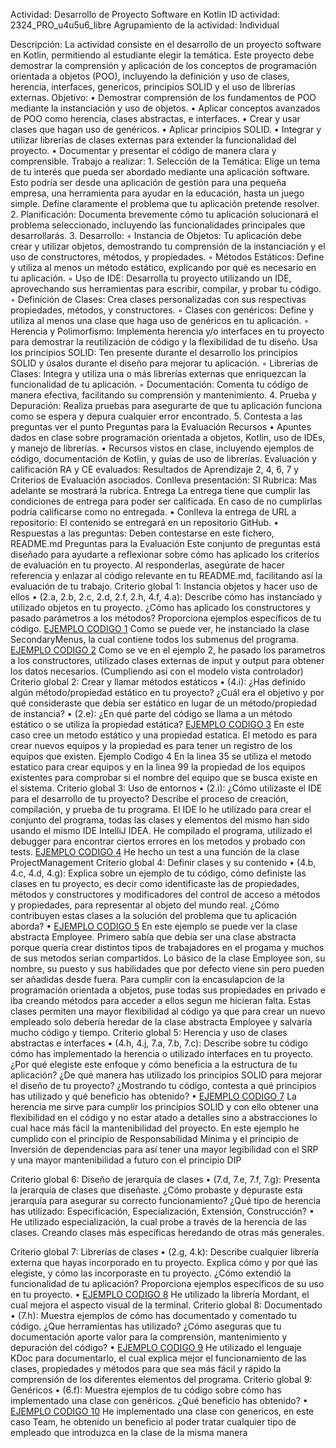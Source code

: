 
Actividad: Desarrollo de Proyecto Software en Kotlin
ID actividad: 2324_PRO_u4u5u6_libre
Agrupamiento de la actividad: Individual

Descripción:
La actividad consiste en el desarrollo de un proyecto software en Kotlin, permitiendo al estudiante elegir la temática. Este proyecto debe demostrar la comprensión y aplicación de los conceptos de programación orientada a objetos (POO), incluyendo la definición y uso de clases, herencia, interfaces, genericos, principios SOLID y el uso de librerías externas.
Objetivo:
    • Demostrar comprensión de los fundamentos de POO mediante la instanciación y uso de objetos. 
    • Aplicar conceptos avanzados de POO como herencia, clases abstractas, e interfaces. 
    • Crear y usar clases que hagan uso de genéricos. 
    • Aplicar principios SOLID. 
    • Integrar y utilizar librerías de clases externas para extender la funcionalidad del proyecto. 
    • Documentar y presentar el código de manera clara y comprensible. 
Trabajo a realizar:
    1. Selección de la Temática: Elige un tema de tu interés que pueda ser abordado mediante una aplicación software. Esto podría ser desde una aplicación de gestión para una pequeña empresa, una herramienta para ayudar en la educación, hasta un juego simple. Define claramente el problema que tu aplicación pretende resolver.
    2. Planificación: Documenta brevemente cómo tu aplicación solucionará el problema seleccionado, incluyendo las funcionalidades principales que desarrollarás.
    3. Desarrollo:
        ◦ Instancia de Objetos: Tu aplicación debe crear y utilizar objetos, demostrando tu comprensión de la instanciación y el uso de constructores, métodos, y propiedades. 
        ◦ Métodos Estáticos: Define y utiliza al menos un método estático, explicando por qué es necesario en tu aplicación. 
        ◦ Uso de IDE: Desarrolla tu proyecto utilizando un IDE, aprovechando sus herramientas para escribir, compilar, y probar tu código. 
        ◦ Definición de Clases: Crea clases personalizadas con sus respectivas propiedades, métodos, y constructores. 
        ◦ Clases con genéricos: Define y utiliza al menos una clase que haga uso de genéricos en tu aplicación. 
        ◦ Herencia y Polimorfismo: Implementa herencia y/o interfaces en tu proyecto para demostrar la reutilización de código y la flexibilidad de tu diseño. Usa los principios SOLID: Ten presente durante el desarrollo los principios SOLID y úsalos durante el diseño para mejorar tu aplicación. 
        ◦ Librerías de Clases: Integra y utiliza una o más librerías externas que enriquezcan la funcionalidad de tu aplicación. 
        ◦ Documentación: Comenta tu código de manera efectiva, facilitando su comprensión y mantenimiento. 
    4. Prueba y Depuración: Realiza pruebas para asegurarte de que tu aplicación funciona como se espera y depura cualquier error encontrado.
    5. Contesta a las preguntas ver el punto Preguntas para la Evaluación
Recursos
    • Apuntes dados en clase sobre programación orientada a objetos, Kotlin, uso de IDEs, y manejo de librerías. 
    • Recursos vistos en clase, incluyendo ejemplos de código, documentación de Kotlin, y guías de uso de librerías. 
Evaluación y calificación
RA y CE evaluados: Resultados de Aprendizaje 2, 4, 6, 7 y Criterios de Evaluación asociados.
Conlleva presentación: SI
Rubrica: Mas adelante se mostrará la rubrica.
Entrega
La entrega tiene que cumplir las condiciones de entrega para poder ser calificada. En caso de no cumplirlas podría calificarse como no entregada.
    • Conlleva la entrega de URL a repositorio: El contenido se entregará en un repositorio GitHub. 
    • Respuestas a las preguntas: Deben contestarse en este fichero, README.md 
Preguntas para la Evaluación
Este conjunto de preguntas está diseñado para ayudarte a reflexionar sobre cómo has aplicado los criterios de evaluación en tu proyecto. Al responderlas, asegúrate de hacer referencia y enlazar al código relevante en tu README.md, facilitando así la evaluación de tu trabajo.
Criterio global 1: Instancia objetos y hacer uso de ellos
    • (2.a, 2.b, 2.c, 2.d, 2.f, 2.h, 4.f, 4.a): Describe cómo has instanciado y utilizado objetos en tu proyecto. ¿Cómo has aplicado los constructores y pasado parámetros a los métodos? Proporciona ejemplos específicos de tu código.
      [EJEMPLO CODIGO 1](https://github.com/IES-Rafael-Alberti/prog-practica-libre-trimestre-2-Llavesuke/blob/mainFinal/src/main/kotlin/MainMenu.kt) Como se puede ver, he instanciado la clase SecondaryMenus, la cual contiene todos los submenus del programa. 
      [EJEMPLO CODIGO 2](https://github.com/IES-Rafael-Alberti/prog-practica-libre-trimestre-2-Llavesuke/blob/mainFinal/src/main/kotlin/SecondaryMenus.kt) Como se ve en el ejemplo 2, he pasado los parametros a los constructores, utilizado clases externas de input y output para obtener los datos necesarios. (Cumpliendo asi con el modelo vista controlador)
Criterio global 2: Crear y llamar métodos estáticos
    • (4.i): ¿Has definido algún método/propiedad estático en tu proyecto? ¿Cuál era el objetivo y por qué consideraste que debía ser estático en lugar de un método/propiedad de instancia?
    • (2.e): ¿En qué parte del código se llama a un método estático o se utiliza la propiedad estática?
      [EJEMPLO CODIGO 3](https://github.com/IES-Rafael-Alberti/prog-practica-libre-trimestre-2-Llavesuke/blob/mainFinal/src/main/kotlin/Team.kt) En este caso cree un metodo estático y una propiedad estatica. El metodo es para crear nuevos equipos y la propiedad es para tener un registro de los equipos que existen. Ejemplo Codigo 4 En la linea 35 se utiliza el metodo estatico para crear equipos y en la linea 99 la propiedad de los equipos existentes para comprobar si el nombre del equipo que se busca existe en el sistema.
Criterio global 3: Uso de entornos
    • (2.i): ¿Cómo utilizaste el IDE para el desarrollo de tu proyecto? Describe el proceso de creación, compilación, y prueba de tu programa. El IDE lo he utilizado para crear el conjunto del programa, todas las clases y elementos del mismo han sido usando el mismo IDE IntelliJ IDEA. He compilado el programa, utilizado el debugger para encontrar ciertos errores en los metodos y probado con tests. 
    [EJEMPLO CODIGO 4](https://github.com/IES-Rafael-Alberti/prog-practica-libre-trimestre-2-Llavesuke/blob/mainFinal/src/test/kotlin/ProjectManagementTest.kt) He hecho un test a una función de la clase ProjectManagement
Criterio global 4: Definir clases y su contenido
    • (4.b, 4.c, 4.d, 4.g): Explica sobre un ejemplo de tu código, cómo definiste las clases en tu proyecto, es decir como identificaste las de propiedades, métodos y constructores y modificadores del control de acceso a métodos y propiedades, para representar al objeto del mundo real. ¿Cómo contribuyen estas clases a la solución del problema que tu aplicación aborda? 
    • [EJEMPLO CODIGO 5](https://github.com/IES-Rafael-Alberti/prog-practica-libre-trimestre-2-Llavesuke/blob/mainFinal/src/main/kotlin/Employee.kt) En este ejemplo se puede ver la clase abstracta Employee. Primero sabía que debía ser una clase abstracta porque quería crear distintos tipos de trabajadores en el progama y muchos de sus metodos serian compartidos. Lo básico de la clase Employee son, su nombre, su puesto y sus habilidades que por defecto viene sin pero pueden ser añadidas desde fuera. Para cumplir con la encasulapcion de la programación orientada a objetos, puse todas sus propiedades en privado e iba creando métodos para acceder a ellos segun me hicieran falta. Estas clases permiten una mayor flexibilidad al código ya que para crear un nuevo empleado solo debería heredar de la clase abstracta Employee y salvaría mucho código y tiempo. 
Criterio global 5: Herencia y uso de clases abstractas e interfaces
    • (4.h, 4.j, 7.a, 7.b, 7.c): Describe sobre tu código cómo has implementado la herencia o utilizado interfaces en tu proyecto. ¿Por qué elegiste este enfoque y cómo beneficia a la estructura de tu aplicación? ¿De qué manera has utilizado los principios SOLID para mejorar el diseño de tu proyecto? ¿Mostrando tu código, contesta a qué principios has utilizado y qué beneficio has obtenido? 
    • [EJEMPLO CODIGO 7](https://github.com/IES-Rafael-Alberti/prog-practica-libre-trimestre-2-Llavesuke/blob/mainFinal/src/main/kotlin/Project.kt) La herencia me sirve para cumplir los principios SOLID y con ello obtener una flexibilidad en el código y no estar atado a detalles sino a abstracciones lo cual hace más fácil la mantenibilidad del proyecto. En este ejemplo he cumplido con el principio de Responsabilidad Mínima y el principio de Inversión de dependencias para así tener una mayor legibilidad con el SRP y una mayor mantenibilidad a futuro con el principio DIP 
    
Criterio global 6: Diseño de jerarquía de clases
    • (7.d, 7.e, 7.f, 7.g): Presenta la jerarquía de clases que diseñaste. ¿Cómo probaste y depuraste esta jerarquía para asegurar su correcto funcionamiento? ¿Qué tipo de herencia has utilizado: Especificación, Especialización, Extensión, Construcción? 
    • He utilizado especialización, la cual probe a través de la herencia de las clases. Creando clases más específicas heredando de otras más generales. 
    
Criterio global 7: Librerías de clases
    • (2.g, 4.k): Describe cualquier librería externa que hayas incorporado en tu proyecto. Explica cómo y por qué las elegiste, y cómo las incorporaste en tu proyecto. ¿Cómo extendió la funcionalidad de tu aplicación? Proporciona ejemplos específicos de su uso en tu proyecto. 
    • [EJEMPLO CODIGO 8](https://github.com/IES-Rafael-Alberti/prog-practica-libre-trimestre-2-Llavesuke/blob/mainFinal/src/main/kotlin/MainMenu.kt) He utilizado la librería Mordant, el cual mejora el aspecto visual de la terminal. 
Criterio global 8: Documentado
    • (7.h): Muestra ejemplos de cómo has documentado y comentado tu código. ¿Que herramientas has utilizado? ¿Cómo aseguras que tu documentación aporte valor para la comprensión, mantenimiento y depuración del código? 
    • [EJEMPLO CODIGO 9](https://github.com/IES-Rafael-Alberti/prog-practica-libre-trimestre-2-Llavesuke/blob/mainFinal/src/main/kotlin/Project.kt) He utilizado el lenguaje KDoc para documentarlo, el cual explica mejor el funcionamiento de las clases, propiedades y métodos para que sea más fácil y rápido la comprensión de los diferentes elementos del programa. 
Criterio global 9: Genéricos
    • (6.f): Muestra ejemplos de tu código sobre cómo has implementado una clase con genéricos. ¿Qué beneficio has obtenido? 
    • [EJEMPLO CODIGO 10](https://github.com/IES-Rafael-Alberti/prog-practica-libre-trimestre-2-Llavesuke/blob/mainFinal/src/main/kotlin/Team.kt) He implementado una clase con genericos, en este caso Team, he obtenido un beneficio al poder tratar cualquier tipo de empleado que introduzca en la clase de la misma manera 
